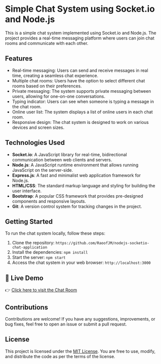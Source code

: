 # Simple Chat System using Socket.io and Node.js

This is a simple chat system implemented using Socket.io and Node.js. The project provides a real-time messaging platform where users can join chat rooms and communicate with each other.

## Features

- Real-time messaging: Users can send and receive messages in real time, creating a seamless chat experience.
- Multiple chat rooms: Users have the option to select different chat rooms based on their preferences.
- Private messaging: The system supports private messaging between users, allowing for one-on-one conversations.
- Typing indicator: Users can see when someone is typing a message in the chat room.
- Online user list: The system displays a list of online users in each chat room.
- Responsive design: The chat system is designed to work on various devices and screen sizes.

## Technologies Used

- **Socket.io**: A JavaScript library for real-time, bidirectional communication between web clients and servers.
- **Node.js**: A JavaScript runtime environment that allows running JavaScript on the server-side.
- **Express.js**: A fast and minimalist web application framework for Node.js.
- **HTML/CSS**: The standard markup language and styling for building the user interface.
- **Bootstrap**: A popular CSS framework that provides pre-designed components and responsive layouts.
- **Git**: A version control system for tracking changes in the project.

## Getting Started

To run the chat system locally, follow these steps:

1. Clone the repository: `https://github.com/RaoofJM/nodejs-socketio-chat-application`
2. Install the dependencies: `npm install`
3. Start the server: `npm start`
4. Access the chat system in your web browser: `http://localhost:3000`

## 🔗 Live Demo

👉 [Click here to visit the Chat Room](https://chat-room-637f.onrender.com/)  

## Contributions

Contributions are welcome! If you have any suggestions, improvements, or bug fixes, feel free to open an issue or submit a pull request.

## License

This project is licensed under the [MIT License](https://opensource.org/licenses/MIT). You are free to use, modify, and distribute the code as per the terms of the license.
